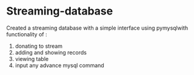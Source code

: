 # Streaming-database
Created a streaming database with a simple interface using pymysqlwith functionality of :
1. donating to stream 
2. adding and showing records 
3. viewing table 
4. input any advance mysql command
